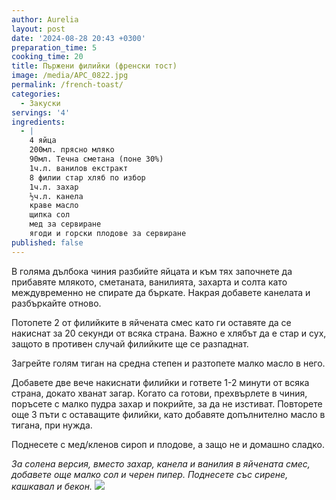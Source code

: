 ```yaml
---
author: Aurelia
layout: post
date: '2024-08-28 20:43 +0300'
preparation_time: 5
cooking_time: 20
title: Пържени филийки (френски тост)
image: /media/APC_0822.jpg
permalink: /french-toast/
categories:
  - Закуски
servings: '4'
ingredients:
  - |
    4 яйца
    200мл. прясно мляко
    90мл. Течна сметана (поне 30%)
    1ч.л. ванилов екстракт
    8 филии стар хляб по избор
    1ч.л. захар
    ½ч.л. канела
    краве масло
    щипка сол
    мед за сервиране
    ягоди и горски плодове за сервиране
published: false
---
```

В голяма дълбока чиния разбийте яйцата и към тях започнете да прибавяте млякото, сметаната, ванилията, захарта и солта като междувременно не спирате да бъркате. Накрая добавете канелата и разбъркайте отново.

Потопете 2 от филийките в яйчената смес като ги оставяте да се накиснат за 20 секунди от всяка страна. Важно е хлябът да е стар и сух, защото в противен случай филийките ще се разпаднат.

Загрейте голям тиган на средна степен и разтопете малко масло в него.

Добавете две вече накиснати филийки и гответе 1-2 минути от всяка страна, докато хванат загар. Когато са готови, прехвърлете в чиния, поръсете с малко пудра захар и покрийте, за да не изстиват. Повторете още 3 пъти с оставащите филийки, като добавяте допълнително масло в тигана, при нужда.

Поднесете с мед/кленов сироп и плодове, а защо не и домашно сладко.

_За солена версия, вместо захар, канела и ванилия в яйчената смес, добавете още малко сол и черен пипер. Поднесете със сирене, кашкавал и бекон._
![]({{site.baseurl}}/media/APC_0827.jpg)
